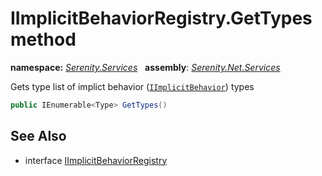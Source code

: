 # IImplicitBehaviorRegistry.GetTypes method
**namespace:** *[Serenity.Services](../../README.md#serenity.services-namespace)*   **assembly**: *[Serenity.Net.Services](../../README.md)*

Gets type list of implict behavior ([`IImplicitBehavior`](../IImplicitBehavior.md)) types

```csharp
public IEnumerable<Type> GetTypes()
```

## See Also

* interface [IImplicitBehaviorRegistry](../IImplicitBehaviorRegistry.md)